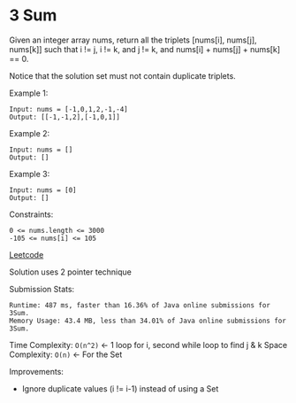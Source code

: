 # 3 Sum

Given an integer array nums, return all the triplets [nums[i], nums[j], nums[k]] such that i != j, i != k, and j != k, and nums[i] + nums[j] + nums[k] == 0.

Notice that the solution set must not contain duplicate triplets.

 

Example 1:
```
Input: nums = [-1,0,1,2,-1,-4]
Output: [[-1,-1,2],[-1,0,1]]
```
Example 2:
```
Input: nums = []
Output: []
```
Example 3:
```
Input: nums = [0]
Output: []
 ```

Constraints:
```
0 <= nums.length <= 3000
-105 <= nums[i] <= 105
```

[Leetcode](https://leetcode.com/problems/3sum/)

Solution uses 2 pointer technique

Submission Stats:
```
Runtime: 487 ms, faster than 16.36% of Java online submissions for 3Sum.
Memory Usage: 43.4 MB, less than 34.01% of Java online submissions for 3Sum.
```

Time Complexity: `O(n^2)` <- 1 loop for i, second while loop to find j & k
Space Complexity: `O(n)` <- For the Set

Improvements:
- Ignore duplicate values (i != i-1) instead of using a Set